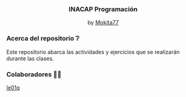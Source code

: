 <div align="center">
  <h3>INACAP Programación</h3>
  by <a href="https://github.com/Mokita77">Mokita77</a>
</div>

### Acerca del repositorio ❔
Este repositorio abarca las actividades y ejercicios que se realizarán durante las clases.

### Colaboradores 👩‍💻
[le01q](https://github.com/le01q)
